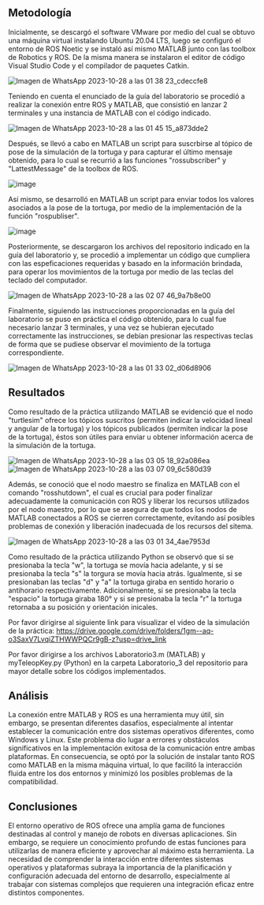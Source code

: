 ## Metodología

Inicialmente, se descargó el software VMware por medio del cual se obtuvo una máquina virtual instalando Ubuntu 20.04 LTS, luego se configuró el entorno de ROS Noetic y se instaló así mismo MATLAB junto con las toolbox de Robotics y ROS. De la misma manera se instalaron el editor de código Visual Studio Code y el compilador de paquetes Catkin.

![Imagen de WhatsApp 2023-10-28 a las 01 38 23_cdeccfe8](https://github.com/SaraC27/Laboratorios_Robotica/assets/80609467/a411e822-fd8f-41a2-86fc-f6f424afd094)

Teniendo en cuenta el enunciado de la guía del laboratorio se procedió a realizar la conexión entre ROS y MATLAB, que consistió en lanzar 2 terminales y una instancia de MATLAB con el código indicado.

![Imagen de WhatsApp 2023-10-28 a las 01 45 15_a873dde2](https://github.com/SaraC27/Laboratorios_Robotica/assets/80609467/730f1d8f-eb32-4808-9405-11e4da6c83e1)

Después, se llevó a cabo en MATLAB un script para suscrbirse al tópico de pose de la simulación de la tortuga y para capturar el último mensaje obtenido, para lo cual se recurrió a las funciones "rossubscriber" y "LattestMessage" de la toolbox de ROS.

![image](https://github.com/SaraC27/Laboratorios_Robotica/assets/49196938/8c1af787-6e80-4a53-886a-dac441e16495)

Así mismo, se desarrolló en MATLAB un script para enviar todos los valores asociados a la pose de la tortuga, por medio de la implementación de la función "rospubliser".

![image](https://github.com/SaraC27/Laboratorios_Robotica/assets/49196938/de7fd856-c1f8-42ac-877f-a5cb08d56abf)

Posteriormente, se descargaron los archivos del repositorio indicado en la guía del laboratorio y, se procedió a implementar un código que cumpliera con las espeficaciones requeridas y basado en la información brindada, para operar los movimientos de la tortuga por medio de las teclas del teclado del computador.

![Imagen de WhatsApp 2023-10-28 a las 02 07 46_9a7b8e00](https://github.com/SaraC27/Laboratorios_Robotica/assets/80609467/18070737-a8ca-486d-b749-fb25b5dba74c)

Finalmente, siguiendo las instrucciones proporcionadas en la guía del laboratorio se puso en práctica el código obtenido, para lo cual fue necesario lanzar 3 terminales, y una vez se hubieran ejecutado correctamente las instrucciones, se debían presionar las respectivas teclas de forma que se pudiese observar el movimiento de la tortuga correspondiente.

![Imagen de WhatsApp 2023-10-28 a las 01 33 02_d06d8906](https://github.com/SaraC27/Laboratorios_Robotica/assets/80609467/478c44c5-8527-4029-bc0e-a35bd284d256)


## Resultados

Como resultado de la práctica utilizando MATLAB se evidenció que el nodo "turtlesim" ofrece los tópicos suscritos (permiten indicar la velocidad lineal y angular de la tortuga) y los tópicos publicados (permiten indicar la pose de la tortuga), éstos son útiles para enviar u obtener información acerca de la simulación de la tortuga.

![Imagen de WhatsApp 2023-10-28 a las 03 05 18_92a086ea](https://github.com/SaraC27/Laboratorios_Robotica/assets/80609467/cab50859-1ad6-4299-8edf-6bfaae91628c)
![Imagen de WhatsApp 2023-10-28 a las 03 07 09_6c580d39](https://github.com/SaraC27/Laboratorios_Robotica/assets/80609467/9e83ca2c-2dc1-436d-854e-7913426fd6b0)

Además, se conoció que el nodo maestro se finaliza en MATLAB con el comando "rosshutdown", el cual es crucial para poder finalizar adecuadamente la comunicación con ROS y liberar los recursos utilizados por el nodo maestro, por lo que se asegura de que todos los nodos de MATLAB conectados a ROS se cierren correctamente, evitando así posibles problemas de conexión y liberación inadecuada de los recursos del sitema.

![Imagen de WhatsApp 2023-10-28 a las 03 01 34_4ae7953d](https://github.com/SaraC27/Laboratorios_Robotica/assets/80609467/d0a80b33-bd89-4d49-b500-369a7c10ca12)

Como resultado de la práctica utilizando Python se observó que si se presionaba la tecla "w", la tortuga se movía hacia adelante, y si se presionaba la tecla "s" la torgura se movía hacia atrás. Igualmente, si se presionaban las teclas "d" y "a" la tortuga giraba en sentido horario o antihorario respectivamente. Adicionalmente, si se presionaba la tecla "espacio" la tortuga giraba 180° y si se presionaba la tecla "r" la tortuga retornaba a su posición y orientación inicales.

Por favor dirigirse al siguiente link para visualizar el video de la simulación de la práctica:
https://drive.google.com/drive/folders/1gm--aq-o3SaxV7LvqiZTHWWPQCr9gB-z?usp=drive_link

Por favor dirigirse a los archivos Laboratorio3.m (MATLAB) y myTeleopKey.py (Python) en la carpeta Laboratorio_3 del repositorio para mayor detalle sobre los códigos implementados.


## Análisis

La conexión entre MATLAB y ROS es una herramienta muy útil, sin embargo, se presentan diferentes dasafíos, especialmente al intentar establecer la comunicación entre dos sistemas operativos diferentes, como Windows y Linux. Este problema dio lugar a errores y obstáculos significativos en la implementación exitosa de la comunicación entre ambas plataformas. En consecuencia, se optó por la solución de instalar tanto ROS como MATLAB en la misma máquina virtual, lo que facilitó la interacción fluida entre los dos entornos y minimizó los posibles problemas de la compatibilidad.


## Conclusiones

El entorno operativo de ROS ofrece una amplía gama de funciones destinadas al control y manejo de robots en diversas aplicaciones. Sin embargo, se requiere un conocimiento profundo de estas funciones para utilizarlas de manera eficiente y aprovechar al máximo esta herramienta. La necesidad de comprender la interacción entre diferentes sistemas operativos y plataformas subraya la importancia de la planificación y configuración adecuada del entorno de desarrollo, especialmente al trabajar con sistemas complejos que requieren una integración eficaz entre distintos componentes.
